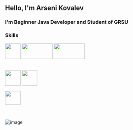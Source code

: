 ## Hello, I'm Arseni Kovalev

### I'm Beginner Java Developer and Student of GRSU



### Skills

<html>
<head>

</head>
<body>
    <p>
        <img src="https://upload.wikimedia.org/wikipedia/ru/thumb/3/39/Java_logo.svg/1200px-Java_logo.svg.png" width="50px" height="50px"></img>
        <img src="https://upload.wikimedia.org/wikipedia/commons/thumb/4/44/Spring_Framework_Logo_2018.svg/220px-Spring_Framework_Logo_2018.svg.png" width="100px" height="50px"  margin-left="25px" markdown="1" ></img>
        <img src="https://upload.wikimedia.org/wikipedia/commons/thumb/2/22/Hibernate_logo_a.png/250px-Hibernate_logo_a.png" width="100px" height="50px"  margin-left="25px"></img>
        <br>
        <br>
        <br>
        <img src="https://upload.wikimedia.org/wikipedia/commons/thumb/6/61/HTML5_logo_and_wordmark.svg/120px-HTML5_logo_and_wordmark.svg.png" width="50px" height="50px" margin-left="25px"></img>
        <img src="https://upload.wikimedia.org/wikipedia/commons/thumb/d/d5/CSS3_logo_and_wordmark.svg/120px-CSS3_logo_and_wordmark.svg.png" width="50px" height="50px" margin-left="25px"></img>

<img src="https://upload.wikimedia.org/wikipedia/commons/thumb/2/29/Postgresql_elephant.svg/220px-Postgresql_elephant.svg.png" width="50px" height="45px" margin-left="25px"></img>
<br>
<br>
<br>
    </p>
</body>
</html>



![image](https://upload.wikimedia.org/wikipedia/commons/thumb/2/22/Hibernate_logo_a.png/250px-Hibernate_logo_a.png)
&nbsp;&nbsp;&nbsp;&nbsp;
